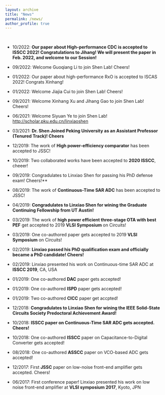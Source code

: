 ```yaml
---
layout: archive
title: "News"
permalink: /news/
author_profile: true
---
```


<br>

* 10/2022: **Our paper about High-performance CDC is accepted to ISSCC 2022! Congratulations to Jihang! We will present the paper in Feb. 2022, and welcome to our Session!**

* 09/2022: Welcome Guoqiang Li to join Shen Lab! Cheers!

* 01/2022: Our paper about high-performance RxO is accepted to ISCAS 2022! Congrats Xinhang! 

* 01/2022: Welcome Jiajia Cui to join Shen Lab! Cheers!

* 09/2021: Welcome Xinhang Xu and Jihang Gao to join Shen Lab! Cheers!

* 06/2021: Welcome Siyuan Ye to join Shen Lab! http://scholar.pku.edu.cn/linxiaoshen

* 03/2021: **Dr. Shen Joined Peking University as an Assistant Professor (Tenured Track)! Cheers**

* 12/2019: The work of **High power-efficiency comparator** has been accepted to JSSC! 

* 10/2019: Two collaborated works have been accepted to **2020 ISSCC**, cheeer!

* 09/2019: Congradulates to Linxiao Shen for passing his PhD defense exam! Cheers!**

* 08/2019: The work of **Continuous-Time SAR ADC** has been accepted to JSSC!

* 04/2019: **Congradulates to Linxiao Shen for wining the Graduate Continuing Fellowship from UT Austin!**

* 03/2019: The work of **high power efficient three-stage OTA with best PEF** get accepted to 2019 **VLSI Symposium** on Circuits! 

* 03/2019: One co-authored paper gets accepted to 2019 **VLSI Symposium** on Circuits! 

* 02/2019: **Linxiao passed his PhD qualification exam and officially became a PhD candidate! Cheers!**

* 02/2019: Linxiao presented his work on Continuous-time SAR ADC at **ISSCC 2019**, CA, USA

* 01/2019: One co-authored **DAC** paper gets accepted! 

* 01/2019: One co-authored **ISPD** paper gets accepted! 

* 01/2019: Two co-authored **CICC** paper get accpted!

* 12/2018: **Congradulates to Linxiao Shen for wining the IEEE Solid-State Circuits Society Predoctoral Achievement Award!**

* 10/2018: **ISSCC paper on Continuous-Time SAR ADC gets accepted. Cheers!**

* 10/2018: One co-authored **ISSCC** paper on Capacitance-to-Digital Converter gets accepted!

* 08/2018: One co-authored **ASSCC** paper on VCO-based ADC gets accepted!

* 12/2017: First **JSSC** paper on low-noise front-end amplifier gets accepted. Cheers!

* 06/2017: First conference paper! Linxiao presented his work on low noise front-end amplifier at **VLSI symposium 2017**, Kyoto, JPN
